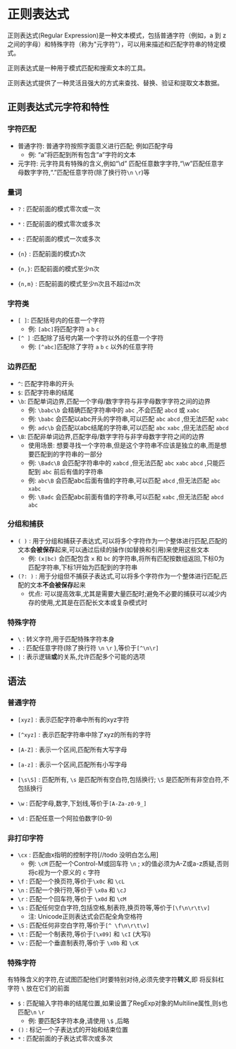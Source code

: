 # 正则表达式

正则表达式(Regular Expression)是一种文本模式，包括普通字符（例如，a 到 z 之间的字母）和特殊字符（称为"元字符"），可以用来描述和匹配字符串的特定模式。

正则表达式是一种用于模式匹配和搜索文本的工具。

正则表达式提供了一种灵活且强大的方式来查找、替换、验证和提取文本数据。

## 正则表达式元字符和特性

### 字符匹配

- 普通字符: 普通字符按照字面意义进行匹配; 例如匹配字母
	- 例: “a”将匹配到所有包含“a”字符的文本
- 元字符: 元字符具有特殊的含义,例如“\d” 匹配任意数字字符,“\w”匹配任意字母数字字符,“.”匹配任意字符(除了换行符`\n` `\r`)等

### 量词

- `?` : 匹配前面的模式零次或一次

- `*` : 匹配前面的模式零次或多次
- `+` : 匹配前面的模式一次或多次
- `{n}` : 匹配前面的模式n次
- `{n,}`: 匹配前面的模式至少n次
- `{n,m}` : 匹配前面的模式至少n次且不超过m次

### 字符类

- `[ ]`: 匹配括号内的任意一个字符
	- 例: `[abc]`将匹配字符 `a` `b` `c`
- `[^ ]` :匹配除了括号内第一个字符以外的任意一个字符
	- 例: `[^abc]`匹配除了字符 `a` `b` `c` 以外的任意字符

### 边界匹配

- `^`: 匹配字符串的开头
- `$`: 匹配字符串的结尾
- `\b`: 匹配单词边界,匹配一个字母/数字字符与非字母数字字符之间的边界
	- 例: `\babc\b` 会精确匹配字符串中的 `abc` ,不会匹配 `abcd` 或 `xabc`
	- 例: `\babc` 会匹配以abc开头的字符串,可以匹配 `abc` `abcd` ,但无法匹配 `xabc`
	- 例: `adc\b` 会匹配以abc结尾的字符串,可以匹配 `abc` `xabc` ,但无法匹配 `abcd`
- `\B`: 匹配非单词边界,匹配字母/数字字符与非字母数字字符之间的边界
	- 使用场景: 想要寻找一个字符串,但是这个字符串不应该是独立的串,而是想要匹配到的字符串的一部分
	- 例: `\Badc\B` 会匹配字符串中的 `xabcd` ,但无法匹配 `abc` `xabc` `abcd` ,只能匹配到 `abc` 前后有值的字符串
	- 例: `abc\B` 会匹配abc后面有值的字符串,可以匹配  `abcd` ,但无法匹配 `abc` `xabc`
	- 例: `\Badc` 会匹配abc前面有值的字符串,可以匹配 `xabc` ,但无法匹配 `abcd` `abc`

### 分组和捕获

- `( )` : 用于分组和捕获子表达式,可以将多个字符作为一个整体进行匹配,匹配的文本**会被保存**起来,可以通过后续的操作(如替换和引用)来使用这些文本
	- 例: `(x|bc)` 会匹配包含 `x` 和 `bc` 的字符串,将所有匹配按数组返回,下标0为匹配字符串,下标1开始为匹配到的字符串
- `(?: )` : 用于分组但不捕获子表达式,可以将多个字符作为一个整体进行匹配,匹配的文本**不会被保存**起来
	- 优点: 可以提高效率,尤其是需要大量匹配时;避免不必要的捕获可以减少内存的使用,尤其是在匹配长文本或复杂模式时

### 特殊字符

- `\` : 转义字符,用于匹配特殊字符本身
- `.` : 匹配任意字符(除了换行符 `\n` `\r` ),等价于`[^\n\r]`
- `|` : 表示逻辑**或**的关系,允许匹配多个可能的选项

## 语法

### 普通字符

- `[xyz]` : 表示匹配字符串中所有的xyz字符
- `[^xyz]` : 表示匹配字符串中除了xyz的所有的字符

- `[A-Z]` : 表示一个区间,匹配所有大写字母
- `[a-z]` : 表示一个区间,匹配所有小写字母
- `[\s\S]` : 匹配所有, `\s` 是匹配所有空白符,包括换行; `\S` 是匹配所有非空白符,不包括换行
- `\w` : 匹配字母,数字,下划线,等价于`[A-Za-z0-9_]`
- `\d` : 匹配任意一个阿拉伯数字(0-9)

### 非打印字符

- `\cx` : 匹配由x指明的控制字符[//todo 没明白怎么用]
	- 例: `\cM` 匹配一个Control-M或回车符 `\n` ; x的值必须为A-Z或a-z质疑,否则将c视为一个原义的 `c` 字符
- `\f` : 匹配一个换页符,等价于`\x0c` 和 `\cL`
- `\n` : 匹配一个换行符,等价于 `\x0a` 和 `\cJ`
- `\r` : 匹配一个回车符,等价于 `\x0d` 和 `\cM`
- `\s` : 匹配任何空白字符,包括空格,制表符,换页符等,等价于`[\f\n\r\t\v]`
	- 注: Unicode正则表达式会匹配全角空格符
- `\S` : 匹配任何非空白字符,等价于`[^ \f\n\r\t\v]`
- `\t` : 匹配一个制表符,等价于`[\x09]` 和 `\cI` (大写i)
- `\v` : 匹配一个垂直制表符,等价于 `\x0b` 和 `\cK`

### 特殊字符

有特殊含义的字符,在试图匹配他们时要特别对待,必须先使字符**转义**,即 将反斜杠字符 `\` 放在它们的前面

- `$` : 匹配输入字符串的结尾位置,如果设置了RegExp对象的Multiline属性,则`$`也匹配`\n` `\r`
	- 例: 要匹配$字符本身,请使用 `\$` ,后略
- `()` : 标记一个子表达式的开始和结束位置
- `*` : 匹配前面的子表达式零次或多次


